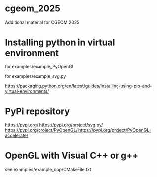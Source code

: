 # cgeom_2025
Additional material for CGEOM 2025

# Installing python in virtual environment
for examples/example_PyOpenGL

for examples/example_svg.py

https://packaging.python.org/en/latest/guides/installing-using-pip-and-virtual-environments/
# PyPi repository
https://pypi.org/
https://pypi.org/project/svg.py/
https://pypi.org/project/PyOpenGL/
https://pypi.org/project/PyOpenGL-accelerate/

# OpenGL with Visual C++ or g++
see examples/example_cpp/CMakeFile.txt


